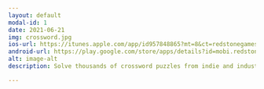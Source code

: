 ```yaml
---
layout: default
modal-id: 1
date: 2021-06-21
img: crossword.jpg
ios-url: https://itunes.apple.com/app/id957848865?mt=8&ct=redstonegames.mobi
android-url: https://play.google.com/store/apps/details?id=mobi.redstonegames.crossword.en
alt: image-alt
description: Solve thousands of crossword puzzles from indie and industry leader crossword constructors for free, no subscription required!

---
```

